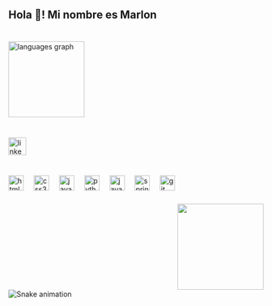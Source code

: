 
<h2 align="left">Hola 👋! Mi nombre es Marlon</h2>

###

<br clear="both">

<div align="left">
  <img src="https://github-readme-stats.vercel.app/api/top-langs?username=M4rl0n274&locale=es&hide_title=false&layout=compact&card_width=320&langs_count=5&theme=aura&hide_border=false" height="150" alt="languages graph"  />
</div>

###

<br clear="both">

<div align="left">
  <img src="https://img.shields.io/static/v1?message=LinkedIn&logo=linkedin&label=&color=0077B5&logoColor=white&labelColor=&style=for-the-badge" height="35" alt="linkedin logo"  />
</div>

###

<br clear="both">

<div align="left">
  <img src="https://cdn.jsdelivr.net/gh/devicons/devicon/icons/html5/html5-original.svg" height="30" alt="html5 logo"  />
  <img width="12" />
  <img src="https://cdn.jsdelivr.net/gh/devicons/devicon/icons/css3/css3-original.svg" height="30" alt="css3 logo"  />
  <img width="12" />
  <img src="https://cdn.jsdelivr.net/gh/devicons/devicon/icons/javascript/javascript-original.svg" height="30" alt="javascript logo"  />
  <img width="12" />
  <img src="https://cdn.jsdelivr.net/gh/devicons/devicon/icons/python/python-original.svg" height="30" alt="python logo"  />
  <img width="12" />
  <img src="https://cdn.jsdelivr.net/gh/devicons/devicon/icons/java/java-original.svg" height="30" alt="java logo"  />
  <img width="12" />
  <img src="https://cdn.jsdelivr.net/gh/devicons/devicon/icons/spring/spring-original.svg" height="30" alt="spring logo"  />
  <img width="12" />
  <img src="https://cdn.jsdelivr.net/gh/devicons/devicon/icons/git/git-original.svg" height="30" alt="git logo"  />
</div>

###

<img align="right" height="170" src="https://i.ibb.co/yBbcrmSc/lobo.jpg"  />

###

<br clear="both">

<img src="https://raw.githubusercontent.com/M4rl0n274/M4rl0n274/output/snake.svg" alt="Snake animation" />

###
